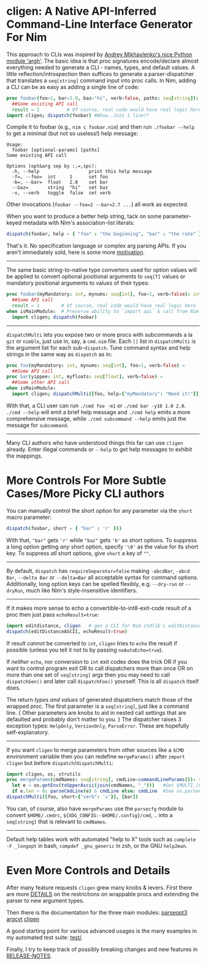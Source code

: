 cligen: A Native API-Inferred Command-Line Interface Generator For Nim
======================================================================
This approach to CLIs was inspired by [Andrey Mikhaylenko's nice Python module
'argh'](https://pythonhosted.org/argh/).  The basic idea is that proc signatures
encode/declare almost everything needed to generate a CLI - names, types, and
default values.  A little reflection/introspection then suffices to generate a
parser-dispatcher that translates a `seq[string]` command input into proc calls.
In Nim, adding a CLI can be as easy as adding a single line of code:
```nim
proc foobar(foo=1, bar=2.0, baz="hi", verb=false, paths: seq[string]): int =
  ##Some existing API call
  result = 1          # Of course, real code would have real logic here
import cligen; dispatch(foobar) #Whoa..Just 1 line??
```
Compile it to foobar (e.g., ``nim c foobar.nim``) and then run ``./foobar
--help`` to get a minimal (but not so useless!) help message:
```
Usage:
  foobar [optional-params] [paths]
Some existing API call

Options (opt&arg sep by :,=,spc):
  -h, --help                  print this help message
  -f=, --foo=  int     1      set foo
  -b=, --bar=  float   2.0    set bar
  --baz=       string  "hi"   set baz
  -v, --verb   toggle  false  set verb
```
Other invocations (``foobar --foo=2 --bar=2.7 ...``) all work as expected.

When you want to produce a better help string, tack on some parameter-keyed
metadata with Nim's association-list literals:
```nim
dispatch(foobar, help = { "foo" : "the beginning", "bar" : "the rate" })
```
That's it.  No specification language or complex arg parsing APIs.  If you
aren't immediately sold, here is some more
[motivation](https://github.com/c-blake/cligen/tree/master/MOTIVATION.md).

---

The same basic string-to-native type converters used for option values will be
applied to convert optional positional arguments to `seq[T]` values or mandatory
positional arguments to values of their types:
```nim
proc foobar(myMandatory: int, mynums: seq[int], foo=1, verb=false): int =
  ##Some API call
  result = 1        # Of course, real code would have real logic here
when isMainModule:  # Preserve ability to `import api` & call from Nim
  import cligen; dispatch(foobar)
```

---

`dispatchMulti` lets you expose two or more procs with subcommands a la `git` or
`nimble`, just use in, say, a `cmd.nim` file.  Each `[]` list in `dispatchMulti`
is the argument list for each sub-`dispatch`.  Tune command syntax and help
strings in the same way as ``dispatch`` as in:
```nim
proc foo(myMandatory: int, mynums: seq[int], foo=1, verb=false) =
  ##Some API call
proc bar(yippee: int, myfloats: seq[float], verb=false) =
  ##Some other API call
when isMainModule:
  import cligen; dispatchMulti([foo, help={"myMandatory": "Need it!"}], [bar])
```
With that, a CLI user can run ``./cmd foo -m1`` or ``./cmd bar -y10 1.0 2.0``.
``./cmd --help`` will emit a brief help message and ``./cmd help`` emits a more
comprehensive message, while ``./cmd subcommand --help`` emits just the message
for ``subcommand``.

---

Many CLI authors who have understood things this far can use `cligen` already.
Enter illegal commands or `--help` to get help messages to exhibit the mappings.

More Controls For More Subtle Cases/More Picky CLI authors
==========================================================
You can manually control the short option for any parameter via the `short` macro
parameter:
```nim
dispatch(foobar, short = { "bar" : 'r' }))
```
With that, ``"bar"`` gets ``'r'`` while ``"baz"`` gets ``'b'`` as short options.
To suppress a long option getting *any* short option, specify ``'\0'`` as the
value for its short key.  To suppress _all_ short options, give ``short`` a key
of ``""``.

---

By default, ``dispatch`` has ``requireSeparator=false`` making ``-abcdBar``,
``-abcd Bar``, ``--delta Bar`` or ``--delta=Bar`` all acceptable syntax for
command options.  Additionally, long option keys can be spelled flexibly, e.g.
``--dry-run`` or ``--dryRun``, much like Nim's style-insensitive identifiers.

---

If it makes more sense to echo a convertible-to-int8-exit-code result of a proc
then just pass ``echoResult=true``:
```nim
import editdistance, cligen   # gen a CLI for Nim stdlib's editDistance
dispatch(editDistanceASCII, echoResult=true)
```
If result _cannot_ be converted to `int`, `cligen` tries to `echo` the result
if possible (unless you tell it not to by passing `noAutoEcho=true`).

If _neither_ `echo`, nor conversion to `int` exit codes does the trick OR if you
want to control program exit OR to call dispatchers more than once OR on more
than one set of `seq[string]` args then you may need to call `dispatchGen()`
and later call `dispatchFoo()` yourself.  This is all `dispatch` itself does.

The return _types and values_ of generated dispatchers match those of the
wrapped proc.  The first parameter is a `seq[string]`, just like a command line.
{ Other parameters are knobs to aid in nested call settings that are defaulted
and probably don't matter to you. } The dispatcher raises 3 exception types:
`HelpOnly`, `VersionOnly`, `ParseError`.  These are hopefully self-explanatory.

---

If you want `cligen` to merge parameters from other sources like a `$CMD`
environment variable then you can redefine `mergeParams()` after `import cligen`
but before `dispatch`/`dispatchMulti`:
```nim
import cligen, os, strutils
proc mergeParams(cmdNames: seq[string], cmdLine=commandLineParams()): seq[string]=
  let e = os.getEnv(toUpperAscii(join(cmdNames, "_")))   #Get $MULTI_(FOO|_BAR)
  if e.len > 0: parseCmdLine(e) & cmdLine else: cmdLine  #See os.parseCmdLine
dispatchMulti([foo, short={"verb": 'v'}], [bar])
```
You can, of course, also have `mergeParams` use the `parsecfg` module to convert
`$HOME/.cmdrc`, `${XDG_CONFIG:-$HOME/.config}/cmd`, .. into a `seq[string]` that
is relevant to `cmdNames`.

---

Default help tables work with automated "help to X" tools such as ``complete -F
_longopt`` in bash, ``compdef _gnu_generic`` in zsh, or the GNU ``help2man``.

Even More Controls and Details
==============================
After many feature requests `cligen` grew many knobs & levers.  First there are
more [DETAILS](https://github.com/c-blake/cligen/tree/master/DETAILS.md) on the
restrictions on wrappable procs and extending the parser to new argument types.

Then there is the documentation for the three main modules:
  [parseopt3](http://htmlpreview.github.io/?https://github.com/c-blake/cligen/blob/master/parseopt3.html)
  [argcvt](http://htmlpreview.github.io/?https://github.com/c-blake/cligen/blob/master/argcvt.html)
  [cligen](http://htmlpreview.github.io/?https://github.com/c-blake/cligen/blob/master/cligen.html)

A good starting point for various advanced usages is the many examples in my
automated test suite:
  [test/](https://github.com/c-blake/cligen/tree/master/test/).

Finally, I try to keep track of possibly breaking changes and new features in
[RELEASE-NOTES](https://github.com/c-blake/cligen/tree/master/RELEASE-NOTES.md).
